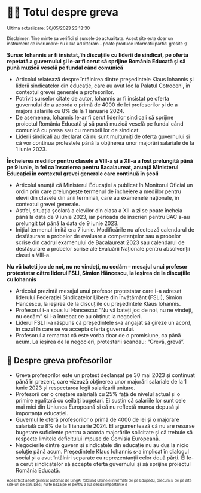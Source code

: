 # 👩‍🏫 Totul despre greva
<sub>Ultima actualizare: 30/05/2023 23:13:30</sub>

<sub>Disclaimer: Tine minte sa verifici si sursele de actualitate. Acest site este doar un instrument de indrumare: nu il lua ad litteram - poate produce informatii partial gresite :)</sub>

**Surse: Iohannis ar fi insistat, în discuțiile cu liderii de sindicat, pe oferta repetată a guvernului și le-ar fi cerut să sprijine România Educată și să pună muzică veselă pe fundal când comunică**

- Articolul relatează despre întâlnirea dintre președintele Klaus Iohannis și liderii sindicatelor din educație, care au avut loc la Palatul Cotroceni, în contextul grevei generale a profesorilor.
- Potrivit surselor citate de autor, Iohannis ar fi insistat pe oferta guvernului de a acorda o primă de 4000 de lei profesorilor și de a majora salariile cu 8% de la 1 ianuarie 2024.
- De asemenea, Iohannis le-ar fi cerut liderilor sindicali să sprijine proiectul România Educată și să pună muzică veselă pe fundal când comunică cu presa sau cu membrii lor de sindicat.
- Liderii sindicali au declarat că nu sunt mulțumiți de oferta guvernului și că vor continua protestele până la obținerea unor majorări salariale de la 1 iunie 2023.

**Încheierea mediilor pentru clasele a VIII-a și a XII-a a fost prelungită până pe 9 iunie, la fel ca înscrierea pentru Bacalaureat, anunță Ministerul Educației în contextul grevei generale care continuă în școli**

- Articolul anunță că Ministerul Educației a publicat în Monitorul Oficial un ordin prin care prelungește termenul de încheiere a mediilor pentru elevii din clasele din anii terminali, care au examenele naționale, în contextul grevei generale.
- Astfel, situația școlară a elevilor din clasa a XII-a zi se poate încheia până la data de 9 iunie 2023, iar perioada de înscrieri pentru BAC s-au prelungit tot până la data de 9 iunie 2023.
- Inițial termenul limită era 7 iunie. Modificările nu afectează calendarul de desfășurare a probelor de evaluare a competențelor sau a probelor scrise din cadrul examenului de Bacalaureat 2023 sau calendarul de desfășurare a probelor scrise ale Evaluării Naționale pentru absolvenții clasei a VIII-a.

**Nu vă bateți joc de noi, nu ne vindeți, nu cedăm – mesajul unui profesor protestatar către liderul FSLI, Simion Hăncescu, la ieșirea de la discuțiile cu Iohannis**

- Articolul prezintă mesajul unui profesor protestatar care i-a adresat liderului Federației Sindicatelor Libere din Învățământ (FSLI), Simion Hancescu, la ieșirea de la discuțiile cu președintele Klaus Iohannis.
- Profesorul i-a spus lui Hancescu: “Nu vă bateți joc de noi, nu ne vindeți, nu cedăm” și l-a întrebat ce au obținut la negocieri.
- Liderul FSLI i-a răspuns că președintele s-a angajat să gireze un acord, în cazul în care se va accepta oferta guvernului.
- Profesorul a remarcat că este vorba doar de o promisiune, ca până acum. La ieșirea de la negocieri, protestarii scandau: “Grevă, grevă”.

## 🏫 Despre greva profesorilor

- Greva profesorilor este un protest declanșat pe 30 mai 2023 și continuat până în prezent, care vizează obținerea unor majorări salariale de la 1 iunie 2023 și respectarea legii salarizarii unitare.
- Profesorii cer o creștere salarială cu 25% față de nivelul actual și o primire egalitară cu ceilalți bugetari. Ei susțin că salariile lor sunt cele mai mici din Uniunea Europeană și că nu reflectă munca depusă și importanța educației.
- Guvernul le oferă profesorilor o primă de 4000 de lei și o majorare salarială cu 8% de la 1 ianuarie 2024. El argumentează că nu are resurse bugetare suficiente pentru a acorda majorările solicitate și că trebuie să respecte limitele deficitului impuse de Comisia Europeană.
- Negocierile dintre guvern și sindicatele din educație nu au dus la nicio soluție până acum. Președintele Klaus Iohannis s-a implicat în dialogul social și a avut întâlniri separate cu reprezentanții celor două părți. El le-a cerut sindicatelor să accepte oferta guvernului și să sprijine proiectul România Educată.


<sub><sub>Acest text a fost generat automat de BingAI folosind ultimele informatii de pe Edupedu, precum si de pe alte site-uri de stiri. Deci, nu te baza pe el pentru a lua decizii importante :)</sub></sub>